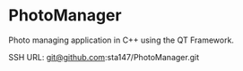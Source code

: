 # PhotoManager
Photo managing application in C++ using the QT Framework.

SSH URL: git@github.com:sta147/PhotoManager.git
